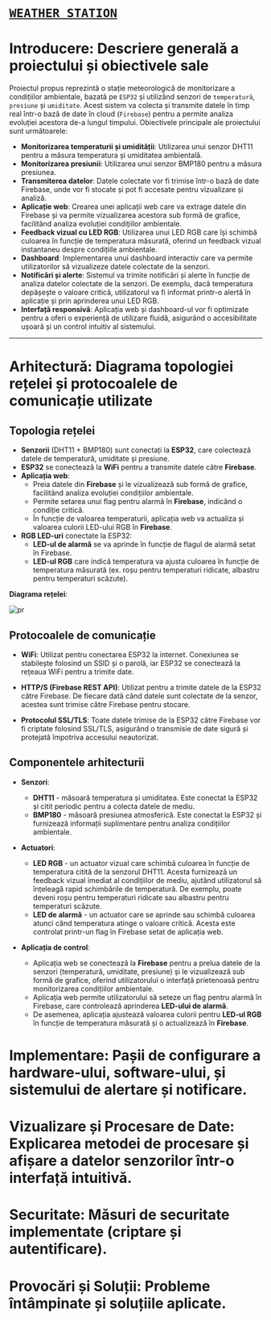 # [`WEATHER STATION`](https://github.com/diana389/Weather-Station)


# Introducere: Descriere generală a proiectului și obiectivele sale

Proiectul propus reprezintă o stație meteorologică de monitorizare a condițiilor ambientale, bazată pe `ESP32` și utilizând senzori de `temperatură`, `presiune` și `umiditate`. Acest sistem va colecta și transmite datele în timp real într-o bază de date în cloud (`Firebase`) pentru a permite analiza evoluției acestora de-a lungul timpului. Obiectivele principale ale proiectului sunt următoarele:

- **Monitorizarea temperaturii și umidității**: Utilizarea unui senzor DHT11 pentru a măsura temperatura și umiditatea ambientală.
- **Monitorizarea presiunii**: Utilizarea unui senzor BMP180 pentru a măsura presiunea.
- **Transmiterea datelor**: Datele colectate vor fi trimise într-o bază de date Firebase, unde vor fi stocate și pot fi accesate pentru vizualizare și analiză.
- **Aplicație web**: Crearea unei aplicații web care va extrage datele din Firebase și va permite vizualizarea acestora sub formă de grafice, facilitând analiza evoluției condițiilor ambientale.
- **Feedback vizual cu LED RGB**: Utilizarea unui LED RGB care își schimbă culoarea în funcție de temperatura măsurată, oferind un feedback vizual instantaneu despre condițiile ambientale.
- **Dashboard**: Implementarea unui dashboard interactiv care va permite utilizatorilor să vizualizeze datele colectate de la senzori.
- **Notificări și alerte**: Sistemul va trimite notificări și alerte în funcție de analiza datelor colectate de la senzori. De exemplu, dacă temperatura depășește o valoare critică, utilizatorul va fi informat printr-o alertă în aplicație și prin aprinderea unui LED RGB.
- **Interfață responsivă**: Aplicația web și dashboard-ul vor fi optimizate pentru a oferi o experiență de utilizare fluidă, asigurând o accesibilitate ușoară și un control intuitiv al sistemului.

---

# Arhitectură: Diagrama topologiei rețelei și protocoalele de comunicație utilizate

## Topologia rețelei

- **Senzorii** (DHT11 + BMP180) sunt conectați la **ESP32**, care colectează datele de temperatură, umiditate și presiune.
- **ESP32** se conectează la **WiFi** pentru a transmite datele către **Firebase**.
- **Aplicația web**:
  - Preia datele din **Firebase** și le vizualizează sub formă de grafice, facilitând analiza evoluției condițiilor ambientale.
  - Permite setarea unui flag pentru alarmă în **Firebase**, indicând o condiție critică.
  - În funcție de valoarea temperaturii, aplicația web va actualiza și valoarea culorii LED-ului RGB în **Firebase**.
- **RGB LED-uri** conectate la ESP32:
  - **LED-ul de alarmă** se va aprinde în funcție de flagul de alarmă setat în Firebase.
  - **LED-ul RGB** care indică temperatura va ajusta culoarea în funcție de temperatura măsurată (ex. roșu pentru temperaturi ridicate, albastru pentru temperaturi scăzute).

**Diagrama rețelei**:

![pr](https://github.com/user-attachments/assets/f2465408-d28c-48f9-a751-77e92e40a786)

## Protocoalele de comunicație

- **WiFi**: Utilizat pentru conectarea ESP32 la internet. Conexiunea se stabilește folosind un SSID și o parolă, iar ESP32 se conectează la rețeaua WiFi pentru a trimite date.
  
- **HTTP/S (Firebase REST API)**: Utilizat pentru a trimite datele de la ESP32 către Firebase. De fiecare dată când datele sunt colectate de la senzor, acestea sunt trimise către Firebase pentru stocare.

- **Protocolul SSL/TLS**: Toate datele trimise de la ESP32 către Firebase vor fi criptate folosind SSL/TLS, asigurând o transmisie de date sigură și protejată împotriva accesului neautorizat.

## Componentele arhitecturii

- **Senzori**: 
  - **DHT11** - măsoară temperatura și umiditatea. Este conectat la ESP32 și citit periodic pentru a colecta datele de mediu.
  - **BMP180** - măsoară presiunea atmosferică. Este conectat la ESP32 și furnizează informații suplimentare pentru analiza condițiilor ambientale.
  
- **Actuatori**:
  - **LED RGB** - un actuator vizual care schimbă culoarea în funcție de temperatura citită de la senzorul DHT11. Acesta furnizează un feedback vizual imediat al condițiilor de mediu, ajutând utilizatorul să înțeleagă rapid schimbările de temperatură. De exemplu, poate deveni roșu pentru temperaturi ridicate sau albastru pentru temperaturi scăzute.
  - **LED de alarmă** - un actuator care se aprinde sau schimbă culoarea atunci când temperatura atinge o valoare critică. Acesta este controlat printr-un flag în Firebase setat de aplicația web.

- **Aplicația de control**:
  - Aplicația web se conectează la **Firebase** pentru a prelua datele de la senzori (temperatură, umiditate, presiune) și le vizualizează sub formă de grafice, oferind utilizatorului o interfață prietenoasă pentru monitorizarea condițiilor ambientale.
  - Aplicația web permite utilizatorului să seteze un flag pentru alarmă în Firebase, care controlează aprinderea **LED-ului de alarmă**.
  - De asemenea, aplicația ajustează valoarea culorii pentru **LED-ul RGB** în funcție de temperatura măsurată și o actualizează în **Firebase**.

 # Implementare: Pașii de configurare a hardware-ului, software-ului, și sistemului de alertare și notificare.
 # Vizualizare și Procesare de Date: Explicarea metodei de procesare și afișare a datelor senzorilor într-o interfață intuitivă.
 # Securitate: Măsuri de securitate implementate (criptare și autentificare).
 # Provocări și Soluții: Probleme întâmpinate și soluțiile aplicate.
